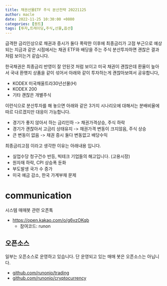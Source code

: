 ```yaml
---
title: 채권선물ETF 주식 분산전략 20221125
author: macle
date: 2022-11-25 10:30:00 +0800
categories: [퀀트]
tags: [투자,트레이딩,주식,선물,옵션]
---
```


급격한 금리인상으로 채권과 증시가 둘다 폭락한 이후에 최종금리가 고점 부근으로 예상되는 지금과 같은 시점에서는 채권 ETF와 배당을 주는 주식 분산투자하면 괜찮은 결과처럼 보이는거 같습니다.

한국채권은 최종금리 반영이 잘 안된것 처럼 보이고 미국 채권이 괜찮은데 환율이 높아서 국내 환햇지 상품을 같이 섞어서 아래와 같이 투자하는게 괜찮아보여서 공유합니다,

- KODEX 미국채울트라30년선물(H)
- KODEX 200
- 기타 괜찮은 개별주식


이런식으로 분산투자를 해 놓으면 아래와 같은 3가지 시나리오에 대해서는 분배비율에 따르 다르겠지만 대응이 가능합니다.

- 경기가 좋지 않아서 하는 금리인하 -> 채권가격상승, 주식 하락
- 경기가 괜찮아서 고금리 상태유지 -> 채권가격 변동이 크지않음, 주식 상승
- 큰 변동이 없음 -> 채권 증시 둘다 변동없고 배당수익

최종금리고점 이라고 생각한 이유는 아래내용 입니다.
- 실업수당 청구건수 반등, 빅테크 기업들의 해고입니다. (고용시장)
- 원자재 하락, CPI 상승폭 둔화
- 부도발생 국가 수 증가
- 미국 예금 감소, 한국 가계부채 문제

# communication
시스템 매매봇 관련 오픈톡
- https://open.kakao.com/o/g6vzOKqb
    - 참여코드: runon

## 오픈소스
일부는 오픈소스로 운영하고 있습니다. 단 운영되고 있는 매매 봇은 오픈소스는 아닙니다.

- [github.com/runonio/trading](https://github.com/runonio/trading)
- [github.com/runonio/cryptocurrency](https://github.com/runonio/cryptocurrency)
